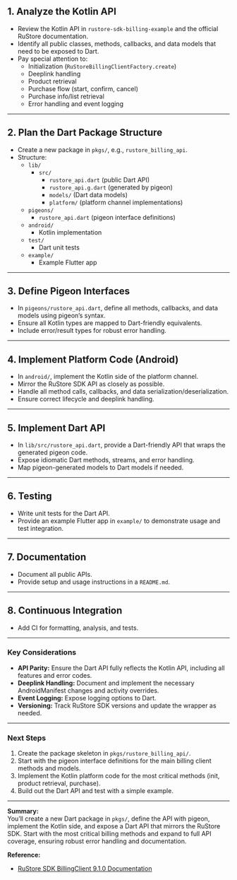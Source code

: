 ## 1. Analyze the Kotlin API

- Review the Kotlin API in `rustore-sdk-billing-example` and the official RuStore documentation.
- Identify all public classes, methods, callbacks, and data models that need to be exposed to Dart.
- Pay special attention to:
  - Initialization (`RuStoreBillingClientFactory.create`)
  - Deeplink handling
  - Product retrieval
  - Purchase flow (start, confirm, cancel)
  - Purchase info/list retrieval
  - Error handling and event logging

---

## 2. Plan the Dart Package Structure

- Create a new package in `pkgs/`, e.g., `rustore_billing_api`.
- Structure:
  - `lib/`
    - `src/`
      - `rustore_api.dart` (public Dart API)
      - `rustore_api.g.dart` (generated by pigeon)
      - `models/` (Dart data models)
      - `platform/` (platform channel implementations)
  - `pigeons/`
    - `rustore_api.dart` (pigeon interface definitions)
  - `android/`
    - Kotlin implementation
  - `test/`
    - Dart unit tests
  - `example/`
    - Example Flutter app

---

## 3. Define Pigeon Interfaces

- In `pigeons/rustore_api.dart`, define all methods, callbacks, and data models using pigeon’s syntax.
- Ensure all Kotlin types are mapped to Dart-friendly equivalents.
- Include error/result types for robust error handling.

---

## 4. Implement Platform Code (Android)

- In `android/`, implement the Kotlin side of the platform channel.
- Mirror the RuStore SDK API as closely as possible.
- Handle all method calls, callbacks, and data serialization/deserialization.
- Ensure correct lifecycle and deeplink handling.

---

## 5. Implement Dart API

- In `lib/src/rustore_api.dart`, provide a Dart-friendly API that wraps the generated pigeon code.
- Expose idiomatic Dart methods, streams, and error handling.
- Map pigeon-generated models to Dart models if needed.

---

## 6. Testing

- Write unit tests for the Dart API.
- Provide an example Flutter app in `example/` to demonstrate usage and test integration.

---

## 7. Documentation

- Document all public APIs.
- Provide setup and usage instructions in a `README.md`.

---

## 8. Continuous Integration

- Add CI for formatting, analysis, and tests.

---

### Key Considerations

- **API Parity:** Ensure the Dart API fully reflects the Kotlin API, including all features and error codes.
- **Deeplink Handling:** Document and implement the necessary AndroidManifest changes and activity overrides.
- **Event Logging:** Expose logging options to Dart.
- **Versioning:** Track RuStore SDK versions and update the wrapper as needed.

---

### Next Steps

1. Create the package skeleton in `pkgs/rustore_billing_api/`.
2. Start with the pigeon interface definitions for the main billing client methods and models.
3. Implement the Kotlin platform code for the most critical methods (init, product retrieval, purchase).
4. Build out the Dart API and test with a simple example.

---

**Summary:**  
You’ll create a new Dart package in `pkgs/`, define the API with pigeon, implement the Kotlin side, and expose a Dart API that mirrors the RuStore SDK. Start with the most critical billing methods and expand to full API coverage, ensuring robust error handling and documentation.

**Reference:**

- [RuStore SDK BillingClient 9.1.0 Documentation](https://www.rustore.ru/help/en/sdk/payments/kotlin-java/9-1-0)

